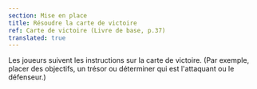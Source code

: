 ```yaml
---
section: Mise en place
title: Résoudre la carte de victoire
ref: Carte de victoire (Livre de base, p.37)
translated: true
---
```


Les joueurs suivent les instructions sur la carte de victoire. (Par  exemple, placer des objectifs, un trésor ou déterminer qui est l'attaquant ou le défenseur.)

